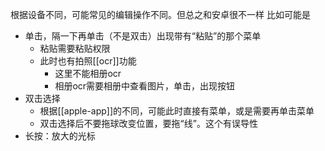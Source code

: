 根据设备不同，可能常见的编辑操作不同。但总之和安卓很不一样
比如可能是
- 单击，隔一下再单击（不是双击）出现带有“粘贴”的那个菜单
  - 粘贴需要粘贴权限
  - 此时也有拍照[[ocr]]功能
    - 这里不能相册ocr
    - 相册ocr需要相册中查看图片，单击，出现按钮
- 双击选择
  - 根据[[apple-app]]的不同，可能此时直接有菜单，或是需要再单击菜单
  - 双击选择后不要拖球改变位置，要拖“线”。这个有误导性
- 长按：放大的光标